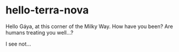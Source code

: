 # hello-terra-nova
Hello Gáya, at this corner of the Milky Way.
How have you been? Are humans treating you well...?

I see not...
